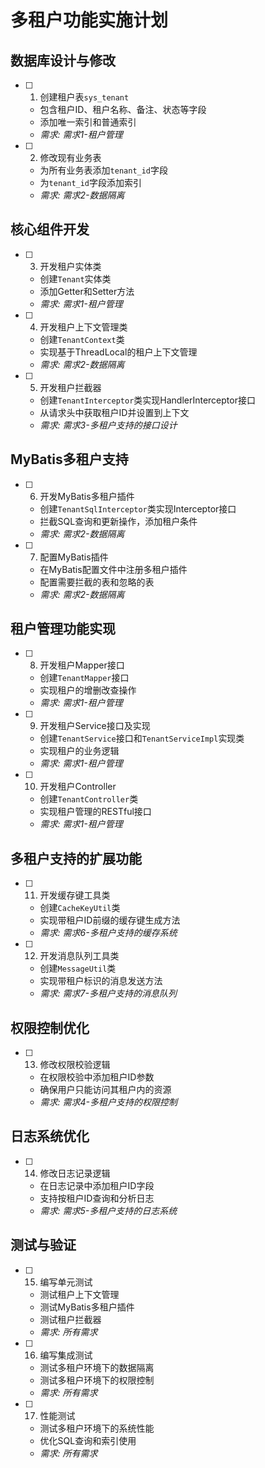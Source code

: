 # 多租户功能实施计划

## 数据库设计与修改
- [ ] 1. 创建租户表`sys_tenant`
  - 包含租户ID、租户名称、备注、状态等字段
  - 添加唯一索引和普通索引
  - _需求: 需求1-租户管理_
- [ ] 2. 修改现有业务表
  - 为所有业务表添加`tenant_id`字段
  - 为`tenant_id`字段添加索引
  - _需求: 需求2-数据隔离_

## 核心组件开发
- [ ] 3. 开发租户实体类
  - 创建`Tenant`实体类
  - 添加Getter和Setter方法
  - _需求: 需求1-租户管理_
- [ ] 4. 开发租户上下文管理类
  - 创建`TenantContext`类
  - 实现基于ThreadLocal的租户上下文管理
  - _需求: 需求2-数据隔离_
- [ ] 5. 开发租户拦截器
  - 创建`TenantInterceptor`类实现HandlerInterceptor接口
  - 从请求头中获取租户ID并设置到上下文
  - _需求: 需求3-多租户支持的接口设计_

## MyBatis多租户支持
- [ ] 6. 开发MyBatis多租户插件
  - 创建`TenantSqlInterceptor`类实现Interceptor接口
  - 拦截SQL查询和更新操作，添加租户条件
  - _需求: 需求2-数据隔离_
- [ ] 7. 配置MyBatis插件
  - 在MyBatis配置文件中注册多租户插件
  - 配置需要拦截的表和忽略的表
  - _需求: 需求2-数据隔离_

## 租户管理功能实现
- [ ] 8. 开发租户Mapper接口
  - 创建`TenantMapper`接口
  - 实现租户的增删改查操作
  - _需求: 需求1-租户管理_
- [ ] 9. 开发租户Service接口及实现
  - 创建`TenantService`接口和`TenantServiceImpl`实现类
  - 实现租户的业务逻辑
  - _需求: 需求1-租户管理_
- [ ] 10. 开发租户Controller
  - 创建`TenantController`类
  - 实现租户管理的RESTful接口
  - _需求: 需求1-租户管理_

## 多租户支持的扩展功能
- [ ] 11. 开发缓存键工具类
  - 创建`CacheKeyUtil`类
  - 实现带租户ID前缀的缓存键生成方法
  - _需求: 需求6-多租户支持的缓存系统_
- [ ] 12. 开发消息队列工具类
  - 创建`MessageUtil`类
  - 实现带租户标识的消息发送方法
  - _需求: 需求7-多租户支持的消息队列_

## 权限控制优化
- [ ] 13. 修改权限校验逻辑
  - 在权限校验中添加租户ID参数
  - 确保用户只能访问其租户内的资源
  - _需求: 需求4-多租户支持的权限控制_

## 日志系统优化
- [ ] 14. 修改日志记录逻辑
  - 在日志记录中添加租户ID字段
  - 支持按租户ID查询和分析日志
  - _需求: 需求5-多租户支持的日志系统_

## 测试与验证
- [ ] 15. 编写单元测试
  - 测试租户上下文管理
  - 测试MyBatis多租户插件
  - 测试租户拦截器
  - _需求: 所有需求_
- [ ] 16. 编写集成测试
  - 测试多租户环境下的数据隔离
  - 测试多租户环境下的权限控制
  - _需求: 所有需求_
- [ ] 17. 性能测试
  - 测试多租户环境下的系统性能
  - 优化SQL查询和索引使用
  - _需求: 所有需求_